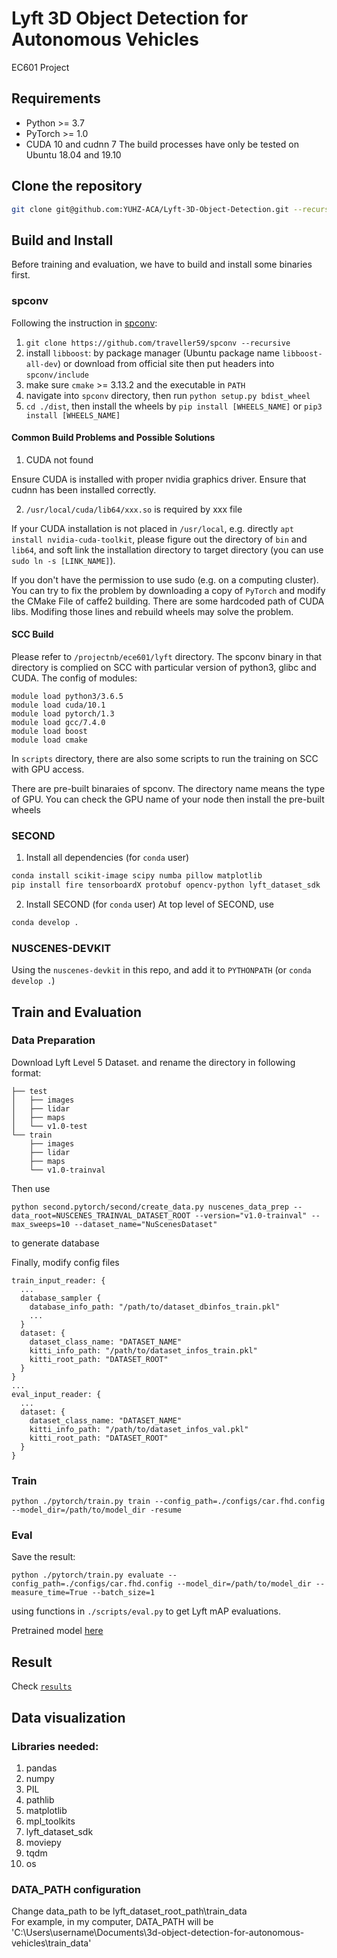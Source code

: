 # Lyft 3D Object Detection for Autonomous Vehicles
EC601 Project

## Requirements
* Python >= 3.7
* PyTorch >= 1.0
* CUDA 10 and cudnn 7
The build processes have only be tested on Ubuntu 18.04 and 19.10

## Clone the repository
```bash
git clone git@github.com:YUHZ-ACA/Lyft-3D-Object-Detection.git --recursive
```

## Build and Install
Before training and evaluation, we have to build and install some binaries first.
### spconv
Following the instruction in [spconv](https://github.com/traveller59/spconv):
1. `git clone https://github.com/traveller59/spconv --recursive`
2. install `libboost`: by package manager (Ubuntu package name `libboost-all-dev`) or download from official site then put headers into `spconv/include`
3. make sure `cmake` >= 3.13.2 and the executable in `PATH`
4. navigate into `spconv` directory, then run `python setup.py bdist_wheel`
5. `cd ./dist`, then install the wheels by `pip install [WHEELS_NAME]` or `pip3 install [WHEELS_NAME]`

#### Common Build Problems and Possible Solutions
1. CUDA not found

Ensure CUDA is installed with proper nvidia graphics driver. Ensure that cudnn has been installed correctly.

2. `/usr/local/cuda/lib64/xxx.so` is required by xxx file

If your CUDA installation is not placed in `/usr/local`, e.g. directly `apt install nvidia-cuda-toolkit`, please figure out the directory of `bin` and `lib64`, and soft link the installation directory to target directory (you can use `sudo ln -s [LINK_NAME]`).

If you don't have the permission to use sudo (e.g. on a computing cluster). You can try to fix the problem by downloading a copy of `PyTorch` and modify the CMake File of caffe2 building. There are some hardcoded path of CUDA libs. Modifing those lines and rebuild wheels may solve the problem.

#### SCC Build
Please refer to `/projectnb/ece601/lyft` directory. The spconv binary in that directory is complied on SCC with particular version of python3, glibc and CUDA. The config of modules: 
```
module load python3/3.6.5
module load cuda/10.1
module load pytorch/1.3
module load gcc/7.4.0
module load boost
module load cmake
```
In `scripts` directory, there are also some scripts to run the training on SCC with GPU access.

There are pre-built binaraies of spconv. The directory name means the type of GPU. You can check the GPU name of your node then install the pre-built wheels


### SECOND
1. Install all dependencies (for `conda` user)
```bash
conda install scikit-image scipy numba pillow matplotlib
pip install fire tensorboardX protobuf opencv-python lyft_dataset_sdk
```

2. Install SECOND (for `conda` user)
At top level of SECOND, use
```bash
conda develop .
```

### NUSCENES-DEVKIT
Using the `nuscenes-devkit` in this repo, and add it to `PYTHONPATH` (or `conda develop .`)

## Train and Evaluation

### Data Preparation
Download Lyft Level 5 Dataset. and rename the directory in following format:
```
├── test
│   ├── images
│   ├── lidar
│   ├── maps
│   └── v1.0-test
└── train
    ├── images
    ├── lidar
    ├── maps
    └── v1.0-trainval
```

Then use 
```
python second.pytorch/second/create_data.py nuscenes_data_prep --data_root=NUSCENES_TRAINVAL_DATASET_ROOT --version="v1.0-trainval" --max_sweeps=10 --dataset_name="NuScenesDataset"
```
to generate database

Finally, modify config files
```
train_input_reader: {
  ...
  database_sampler {
    database_info_path: "/path/to/dataset_dbinfos_train.pkl"
    ...
  }
  dataset: {
    dataset_class_name: "DATASET_NAME"
    kitti_info_path: "/path/to/dataset_infos_train.pkl"
    kitti_root_path: "DATASET_ROOT"
  }
}
...
eval_input_reader: {
  ...
  dataset: {
    dataset_class_name: "DATASET_NAME"
    kitti_info_path: "/path/to/dataset_infos_val.pkl"
    kitti_root_path: "DATASET_ROOT"
  }
}
```

### Train
```
python ./pytorch/train.py train --config_path=./configs/car.fhd.config --model_dir=/path/to/model_dir -resume
```

### Eval
Save the result:
```
python ./pytorch/train.py evaluate --config_path=./configs/car.fhd.config --model_dir=/path/to/model_dir --measure_time=True --batch_size=1
```
using functions in `./scripts/eval.py` to get Lyft mAP evaluations.

Pretrained model [here](https://drive.google.com/open?id=1aN6Trusc-4_ozqFR72YZw1x_J41NXkM5https://drive.google.com/drive/u/1/folders/1aN6Trusc-4_ozqFR72YZw1x_J41NXkM5)

## Result
Check [`results`](./results)

## Data visualization
### Libraries needed:
1. pandas
2. numpy
3. PIL
4. pathlib
5. matplotlib
6. mpl_toolkits
7. lyft_dataset_sdk
8. moviepy
9. tqdm
10. os

### DATA_PATH configuration
Change data_path to be lyft_dataset_root_path\train_data\
For example, in my computer, DATA_PATH will be 'C:\Users\username\Documents\3d-object-detection-for-autonomous-vehicles\train_data\'





 
